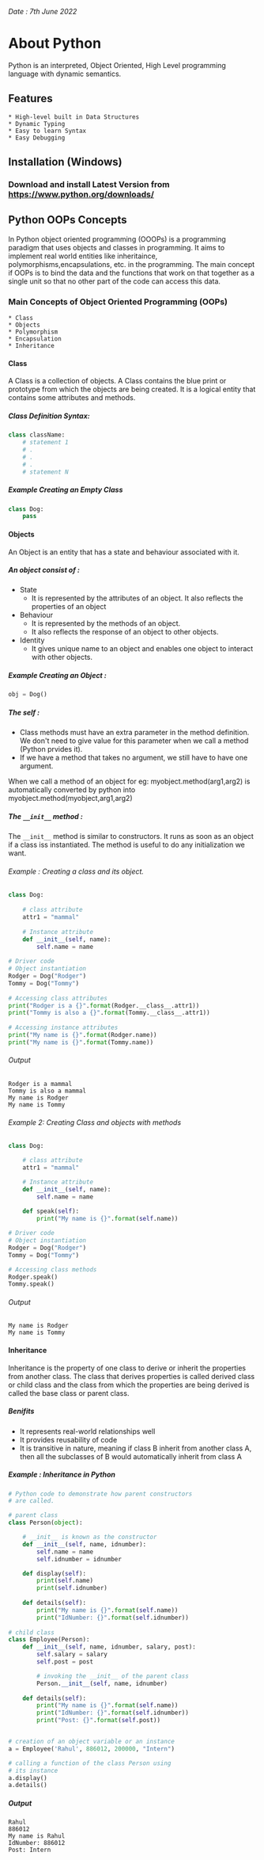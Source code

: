 *Date : 7th June 2022*
# About Python 
Python is an interpreted, Object Oriented, High Level programming language with dynamic semantics. 

## Features 
    * High-level built in Data Structures 
    * Dynamic Typing 
    * Easy to learn Syntax 
    * Easy Debugging 

## Installation (Windows)

### Download and install Latest Version from https://www.python.org/downloads/


## Python OOPs Concepts

In Python object oriented programming (OOOPs) is a programming paradigm that uses objects and classes in programming. It aims to implement real world entities like inheritaince, polymorphisms,encapsulations, etc. in the programming. The main concept if OOPs is to bind the data and the functions that work on that together as a single unit so that no other part of the code can access this data.

### Main Concepts of Object Oriented Programming (OOPs)
    * Class 
    * Objects
    * Polymorphism
    * Encapsulation
    * Inheritance

#### Class
A Class is a collection of objects. A Class contains the blue print or prototype from which the objects are being created.
It is a logical entity that contains some attributes and methods.

##### Class Definition Syntax:

```python
class className:
    # statement 1
    # .
    # .
    # .
    # statement N
```
##### Example Creating an Empty Class
```python
class Dog:
    pass
```

#### Objects
An Object is an entity that has a state and behaviour associated with it.
##### An object consist of :
* State
  * It is represented by the attributes of an object. It also reflects the properties of an object
* Behaviour
  * It is represented by the methods of an object.
  * It also reflects the response of an object to other objects.
* Identity
  * It gives unique name to an object and enables one object to interact with other objects.
##### Example Creating an Object :
```python
obj = Dog()
```

##### The self :
* Class methods must have an extra parameter in the method definition. We don't need to give value for this parameter when we call a method (Python prvides it).
* If we have a method that takes no argument, we still have to have one argument.

When we call a method of an object for eg: myobject.method(arg1,arg2) is automatically converted by python into myobject.method(myobject,arg1,arg2)

##### The `__init__` method :

The `__init__` method is similar to constructors. It runs as soon as an object if a class iss instantiated. The method is useful to do any initialization we want.

###### Example : Creating a class and its object.
```python
class Dog:
  
    # class attribute
    attr1 = "mammal"
  
    # Instance attribute
    def __init__(self, name):
        self.name = name
  
# Driver code
# Object instantiation
Rodger = Dog("Rodger")
Tommy = Dog("Tommy")
  
# Accessing class attributes
print("Rodger is a {}".format(Rodger.__class__.attr1))
print("Tommy is also a {}".format(Tommy.__class__.attr1))
  
# Accessing instance attributes
print("My name is {}".format(Rodger.name))
print("My name is {}".format(Tommy.name))

```
###### Output
```
Rodger is a mammal
Tommy is also a mammal
My name is Rodger
My name is Tommy
```

###### Example 2: Creating Class and objects with methods
```python
class Dog:

	# class attribute
	attr1 = "mammal"

	# Instance attribute
	def __init__(self, name):
		self.name = name
		
	def speak(self):
		print("My name is {}".format(self.name))

# Driver code
# Object instantiation
Rodger = Dog("Rodger")
Tommy = Dog("Tommy")

# Accessing class methods
Rodger.speak()
Tommy.speak()
```
###### Output
```
My name is Rodger
My name is Tommy
```
#### Inheritance
Inheritance is the property of one class to derive or inherit the properties from another class. The class that derives properties is called derived class or child class and the class from which the properties are being derived is called the base class or parent class.

##### Benifits
* It represents real-world relationships well 
* It provides reusability of code 
* It is transitive in nature, meaning if class B inherit from another class A, then all the subclasses of B would automatically inherit from class A
##### Example : Inheritance in Python
```python
# Python code to demonstrate how parent constructors
# are called.

# parent class
class Person(object):

	# __init__ is known as the constructor
	def __init__(self, name, idnumber):
		self.name = name
		self.idnumber = idnumber

	def display(self):
		print(self.name)
		print(self.idnumber)
		
	def details(self):
		print("My name is {}".format(self.name))
		print("IdNumber: {}".format(self.idnumber))
	
# child class
class Employee(Person):
	def __init__(self, name, idnumber, salary, post):
		self.salary = salary
		self.post = post

		# invoking the __init__ of the parent class
		Person.__init__(self, name, idnumber)
		
	def details(self):
		print("My name is {}".format(self.name))
		print("IdNumber: {}".format(self.idnumber))
		print("Post: {}".format(self.post))


# creation of an object variable or an instance
a = Employee('Rahul', 886012, 200000, "Intern")

# calling a function of the class Person using
# its instance
a.display()
a.details()

``` 
##### Output 

```
Rahul
886012
My name is Rahul
IdNumber: 886012
Post: Intern
```